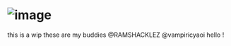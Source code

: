  # ![image](https://github.com/megatensei/pt/assets/116615302/e0ba0279-ca3a-47ae-91f6-85607f4a9172)

 this is a wip these are my buddies @RAMSHACKLEZ @vampiricyaoi hello !
